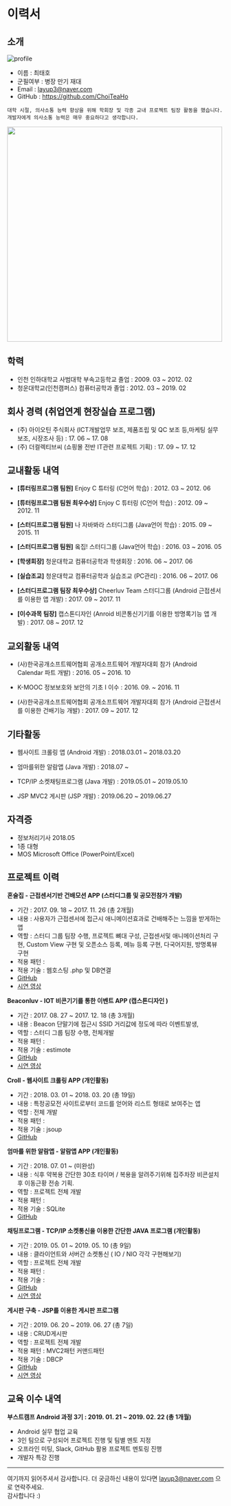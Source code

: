 # 이력서

## 소개

![profile](https://user-images.githubusercontent.com/19817832/60497811-83de9f80-9cf0-11e9-8f1f-58b6df6da9c9.jpg)


- 이름 : 최태호
- 군필여부 : 병장 만기 재대    
- Email : layup3@naver.com
- GitHub : https://github.com/ChoiTeaHo
```
대학 시절, 의사소통 능력 향상을 위해 학회장 및 각종 교내 프로젝트 팀장 활동을 했습니다. 
개발자에게 의사소통 능력은 매우 중요하다고 생각합니다.
```
<img src="https://user-images.githubusercontent.com/20294749/54074551-0a511a80-42d7-11e9-83e7-46a86b173210.jpg" width=500>

## 학력
- 인천 인하대학교 사범대학 부속고등학교 졸업 : 2009. 03 ~ 2012. 02
- 청운대학교(인천캠퍼스) 컴퓨터공학과 졸업 : 2012. 03 ~ 2019. 02


## 회사 경력 (취업연계 현장실습 프로그램)
- (주) 아이오틴 주식회사 (ICT개발업무 보조, 제품조립 및 QC 보조 등,마케팅 실무 보조, 시장조사 등) : 17. 06 ~ 17. 08
- (주) 더컬렉티브씨 (쇼핑몰 전반 IT관련 프로젝트 기획) : 17. 09 ~ 17. 12


## 교내활동 내역
- __**[튜터링프로그램 팀원]**__ Enjoy C 튜터링 (C언어 학습) : 2012. 03 ~ 2012. 06

- __**[튜터링프로그램 팀원 최우수상]**__ Enjoy C 튜터링 (C언어 학습) :  2012. 09 ~ 2012. 11

- __**[스터디프로그램 팀원]**__ 나 자바봐라 스터디그룹 (Java언어 학습) : 2015. 09 ~ 2015. 11

- __**[스터디프로그램 팀원]**__ 옼집! 스터디그룹 (Java언어 학습) : 2016. 03 ~ 2016. 05

- __**[학생회장]**__ 청운대학교 컴퓨터공학과 학생회장  : 2016. 06 ~ 2017. 06

- __**[실습조교]**__ 청운대학교 컴퓨터공학과 실습조교 (PC관리) : 2016. 06 ~ 2017. 06

- __**[스터디프로그램 팀장 최우수상]**__ Cheerluv Team 스터디그룹 (Android 근접센서를 이용한 앱 개발) : 2017. 09 ~ 2017. 11

- __**[이수과목 팀장]**__ 캡스톤디자인 (Anroid 비콘통신기기를 이용한 방명록기능 앱 개발) : 2017. 08 ~ 2017. 12


## 교외활동 내역

- (사)한국공개소프트웨어협회 공개소프트웨어 개발자대회 참가 (Android Calendar 파트 개발) :  2016. 05 ~ 2016. 10

- K-MOOC 정보보호와 보안의 기초 I 이수 : 2016. 09. ~ 2016. 11

- (사)한국공개소프트웨어협회 공개소프트웨어 개발자대회 참가 (Android 근접센서를 이용한 건배기능 개발) :  2017. 09 ~ 2017. 12


## 기타활동

- 웹사이트 크롤링 앱 (Android 개발) :   2018.03.01 ~ 2018.03.20

- 엄마를위한 알람앱 (Java 개발) : 2018.07 ~

- TCP/IP 소켓채팅프로그램 (Java 개발) :   2019.05.01 ~ 2019.05.10 

- JSP MVC2 게시판 (JSP 개발) :   2019.06.20 ~ 2019.06.27


## 자격증
- 정보처리기사 2018.05
- 1종 대형
- MOS Microsoft Office (PowerPoint/Excel)


## 프로젝트 이력
**혼술집 -  근접센서기반 건배모션 APP (스터디그룹 및 공모전참가 개발)**
- 기간 : 2017. 09. 18 ~ 2017. 11. 26  (총 2개월)
- 내용 : 사용자가 근접센서에 접근시 애니메이션효과로 건배해주는 느낌을 받게하는 앱
- 역할 : 스터디 그룹 팀장 수행, 프로젝트 뼈대 구성, 근접센서및 애니메이션처리 구현, Custom View 구현 및 오픈소스 등록, 메뉴 등록 구현, 다국어지원, 방명록뷰 구현
- 적용 패턴 : 
- 적용 기술 : 웹호스팅 .php 및 DB연결
- [GitHub](https://github.com/ChoiTeaHo/HomesulSSTest)
- [시연 영상](https://www.youtube.com/watch?v=job04LuYll4)


**Beaconluv - IOT 비콘기기를 통한 이벤트 APP (캡스톤디자인 )**
- 기간 : 2017. 08. 27 ~ 2017. 12. 18 (총 3개월)
- 내용 : Beacon 단말기에 접근시 SSID 거리값에 정도에 따라 이벤트발생, 
- 역할 : 스터디 그룹 팀장 수행, 전체개발
- 적용 패턴 : 
- 적용 기술 : estimote 
- [GitHub](https://github.com/ChoiTeaHo/BeaconluvS)
- [시연 영상](https://www.youtube.com/watch?v=OThtz04BUOI&feature=youtu.be)

**Croll - 웹사이트 크롤링 APP (개인활동)**
- 기간 : 2018. 03. 01 ~ 2018. 03. 20 (총 19일)
- 내용 : 특정공모전 사이트로부터 코드를 얻어와 리스트 형태로 보여주는 앱
- 역할 : 전체 개발
- 적용 패턴 : 
- 적용 기술 : jsoup
- [GitHub](https://github.com/ChoiTeaHo/CrollTestSS)


**엄마를 위한 알람앱 - 알람앱 APP (개인활동)**
- 기간 : 2018. 07. 01 ~  (미완성)
- 내용 : 식후 약복용 간단한 30초 타이머 / 복용을 알려주기위해 집주차장 비콘설치 후 이동근황 전송 기획.
- 역할 : 프로젝트 전체 개발
- 적용 패턴 : 
- 적용 기술 : SQLite
- [GitHub](https://github.com/ChoiTeaHo/AlarmMom)


**채팅프로그램 - TCP/IP 소켓통신을 이용한 간단한 JAVA 프로그램 (개인활동)**
- 기간 :  2019. 05. 01 ~ 2019. 05. 10 (총 9일)
- 내용 : 클라이언트와 서버간 소켓통신 ( IO / NIO 각각 구현해보기)
- 역할 : 프로젝트 전체 개발
- 적용 패턴 : 
- 적용 기술 : 
- [GitHub](https://github.com/ChoiTeaHo/SocketChat)
- [시연 영상](https://www.youtube.com/watch?v=-YME1Dlb4iU&t=45s)


**게시판 구축 - JSP를 이용한 게시판 프로그램**
- 기간 : 2019. 06. 20 ~ 2019. 06. 27 (총 7일)
- 내용 : CRUD게시판
- 역할 : 프로젝트 전체 개발
- 적용 패턴 : MVC2패턴 커맨드패턴
- 적용 기술 : DBCP
- [GitHub](https://github.com/ChoiTeaHo/SocketChat)
- [시연 영상](https://youtu.be/fYPkvSM8sAY)

## 교육 이수 내역
**부스트캠프 Android 과정 3기 : 2019. 01. 21 ~ 2019. 02. 22 (총 1개월)**
- Android 실무 협업 교육
- 3인 팀으로 구성되어 프로젝트 진행 및 팀별 멘토 지정
- 오프라인 미팅, Slack, GitHub 활용 프로젝트 멘토링 진행
- 개발자 특강 진행

---

여기까지 읽어주셔서 감사합니다. 더 궁금하신 내용이 있다면 layup3@naver.com 으로 연락주세요.    
감사합니다 :)
